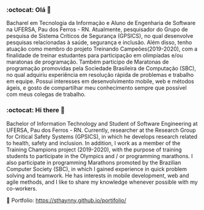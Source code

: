 ### :octocat: Olá 👋

Bacharel em Tecnologia da Informação e Aluno de  Engenharia de Software na UFERSA, Pau dos Ferros - RN. Atualmente, pesquisador do Grupo de pesquisa de Sistema Críticos de Segurança (GPSICS), no qual desenvolve pesquisas relacionadas à saúde, segurança e inclusão. Além disso, tenho atuação como membro do projeto Treinando Campeões(2019-2020), com a finalidade de treinar estudantes para participação em olimpíadas e/ou maratonas de programação. Também participo de Maratonas de programação promovidas pela Sociedade Brasileira de Computação (SBC), no qual adquiriu experiência em resolução rápida de problemas e trabalho em equipe. Possui interesses em desenvolvimento mobile, web e métodos ágeis, e gosto de compartilhar meu conhecimento sempre que possível com meus colegas de trabalho.

### :octocat: Hi there 👋

Bachelor of Information Technology and Student of Software Engineering at UFERSA, Pau dos Ferros - RN. Currently, researcher at the Research Group for Critical Safety Systems (GPSICS), in which he develops research related to health, safety and inclusion. In addition, I work as a member of the Training Champions project (2019-2020), with the purpose of training students to participate in the Olympics and / or programming marathons. I also participate in programming Marathons promoted by the Brazilian Computer Society (SBC), in which I gained experience in quick problem solving and teamwork. He has interests in mobile development, web and agile methods, and I like to share my knowledge whenever possible with my co-workers.

 :scroll: Portfolio: https://sthaynny.github.io/portifolio/

<!--
**Sthaynny/Sthaynny** is a ✨ _special_ ✨ repository because its `README.md` (this file) appears on your GitHub profile.

Here are some ideas to get you started:

- 🔭 I’m currently working on ...
- 🌱 I’m currently learning ...
- 👯 I’m looking to collaborate on ...
- 🤔 I’m looking for help with ...
- 💬 Ask me about ...
- 📫 How to reach me: ...
- 😄 Pronouns: ...
- ⚡ Fun fact: ...
-->
